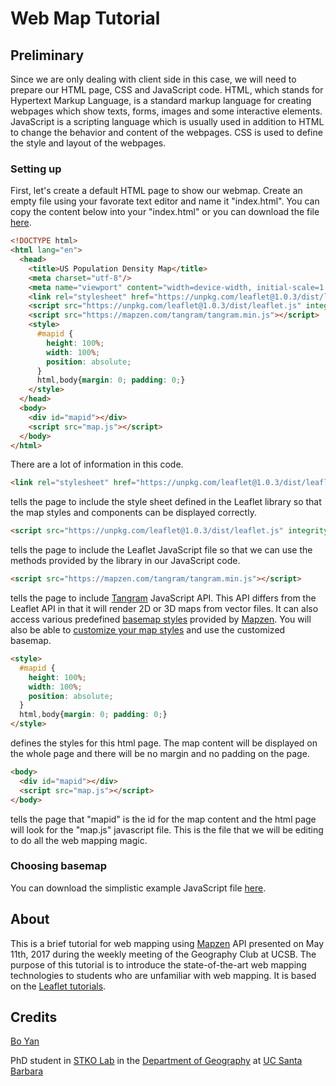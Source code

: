 # Web Map Tutorial
## Preliminary
Since we are only dealing with client side in this case, we will need to prepare our HTML page, CSS and JavaScript code. HTML, which stands for Hypertext Markup Language, is a standard markup language for creating webpages which show texts, forms, images and some interactive elements. JavaScript is a scripting language which is usually used in addition to HTML to change the behavior and content of the webpages. CSS is used to define the style and layout of the webpages.
### Setting up
First, let's create a default HTML page to show our webmap. Create an empty file using your favorate text editor and name it "index.html". You can copy the content below into your "index.html" or you can download the file [here](index.html "index.html").
```html
<!DOCTYPE html>
<html lang="en">
  <head>
    <title>US Population Density Map</title>
    <meta charset="utf-8"/>
    <meta name="viewport" content="width=device-width, initial-scale=1.0">
    <link rel="stylesheet" href="https://unpkg.com/leaflet@1.0.3/dist/leaflet.css" integrity="sha512-07I2e+7D8p6he1SIM+1twR5TIrhUQn9+I6yjqD53JQjFiMf8EtC93ty0/5vJTZGF8aAocvHYNEDJajGdNx1IsQ==" crossorigin=""/>
    <script src="https://unpkg.com/leaflet@1.0.3/dist/leaflet.js" integrity="sha512-A7vV8IFfih/D732iSSKi20u/ooOfj/AGehOKq0f4vLT1Zr2Y+RX7C+w8A1gaSasGtRUZpF/NZgzSAu4/Gc41Lg==" crossorigin=""></script>
    <script src="https://mapzen.com/tangram/tangram.min.js"></script>
    <style>
      #mapid {
        height: 100%;
        width: 100%;
        position: absolute;
      }
      html,body{margin: 0; padding: 0;}
    </style>
  </head>
  <body>
    <div id="mapid"></div>
    <script src="map.js"></script>
  </body>
</html>
```
There are a lot of information in this code. 
```html
<link rel="stylesheet" href="https://unpkg.com/leaflet@1.0.3/dist/leaflet.css" integrity="sha512-07I2e+7D8p6he1SIM+1twR5TIrhUQn9+I6yjqD53JQjFiMf8EtC93ty0/5vJTZGF8aAocvHYNEDJajGdNx1IsQ==" crossorigin=""/>
``` 
tells the page to include the style sheet defined in the Leaflet library so that the map styles and components can be displayed correctly. 
```html
<script src="https://unpkg.com/leaflet@1.0.3/dist/leaflet.js" integrity="sha512-A7vV8IFfih/D732iSSKi20u/ooOfj/AGehOKq0f4vLT1Zr2Y+RX7C+w8A1gaSasGtRUZpF/NZgzSAu4/Gc41Lg==" crossorigin=""></script>
``` 
tells the page to include the Leaflet JavaScript file so that we can use the methods provided by the library in our JavaScript code.
```html
<script src="https://mapzen.com/tangram/tangram.min.js"></script>
```
tells the page to include [Tangram](https://mapzen.com/documentation/tangram/ "Tangram") JavaScript API. This API differs from the Leaflet API in that it will render 2D or 3D maps from vector files. It can also access various predefined [basemap styles](https://mapzen.com/documentation/cartography/styles/ "styles") provided by [Mapzen](https://mapzen.com/ "Mapzen"). You will also be able to [customize your map styles](https://mapzen.com/documentation/tangram/walkthrough/ "Tangram") and use the customized basemap.
```html
<style>
  #mapid {
    height: 100%;
    width: 100%;
    position: absolute;
  }
  html,body{margin: 0; padding: 0;}
</style>
```
defines the styles for this html page. The map content will be displayed on the whole page and there will be no margin and no padding on the page.
```html
<body>
  <div id="mapid"></div>
  <script src="map.js"></script>
</body>
```
tells the page that "mapid" is the id for the map content and the html page will look for the "map.js" javascript file. This is the file that we will be editing to do all the web mapping magic.
### Choosing basemap
You can download the simplistic example JavaScript file [here](map.js "example").

## About
This is a brief tutorial for web mapping using [Mapzen](https://mapzen.com/products/maps/ "Mapzen") API presented on May 11th, 2017 during the weekly meeting of the Geography Club at UCSB. The purpose of this tutorial is to introduce the state-of-the-art web mapping technologies to students who are unfamiliar with web mapping. It is based on the [Leaflet tutorials](http://leafletjs.com/examples.html "leaflet").
## Credits
[Bo Yan](https://github.com/BoYanSTKO "Bo Yan")

PhD student in [STKO Lab](http://stko.geog.ucsb.edu "STKO") in the [Department of Geography](http://geog.ucsb.edu "geog") at [UC Santa Barbara](http://www.ucsb.edu/ "UCSB")
